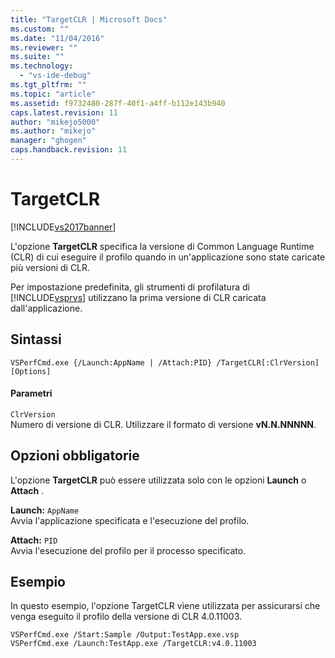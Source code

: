 ```yaml
---
title: "TargetCLR | Microsoft Docs"
ms.custom: ""
ms.date: "11/04/2016"
ms.reviewer: ""
ms.suite: ""
ms.technology: 
  - "vs-ide-debug"
ms.tgt_pltfrm: ""
ms.topic: "article"
ms.assetid: f9732480-287f-40f1-a4ff-b112e143b940
caps.latest.revision: 11
author: "mikejo5000"
ms.author: "mikejo"
manager: "ghogen"
caps.handback.revision: 11
---
```

# TargetCLR
[!INCLUDE[vs2017banner](../code-quality/includes/vs2017banner.md)]

L'opzione **TargetCLR** specifica la versione di Common Language Runtime \(CLR\) di cui eseguire il profilo quando in un'applicazione sono state caricate più versioni di CLR.  
  
 Per impostazione predefinita, gli strumenti di profilatura di [!INCLUDE[vsprvs](../code-quality/includes/vsprvs_md.md)] utilizzano la prima versione di CLR caricata dall'applicazione.  
  
## Sintassi  
  
```  
VSPerfCmd.exe {/Launch:AppName | /Attach:PID} /TargetCLR[:ClrVersion] [Options]   
```  
  
#### Parametri  
 `ClrVersion`  
 Numero di versione di CLR.  Utilizzare il formato di versione **vN.N.NNNNN**.  
  
## Opzioni obbligatorie  
 L'opzione **TargetCLR** può essere utilizzata solo con le opzioni **Launch** o **Attach** .  
  
 **Launch:** `AppName`  
 Avvia l'applicazione specificata e l'esecuzione del profilo.  
  
 **Attach:** `PID`  
 Avvia l'esecuzione del profilo per il processo specificato.  
  
## Esempio  
 In questo esempio, l'opzione TargetCLR viene utilizzata per assicurarsi che venga eseguito il profilo della versione di CLR 4.0.11003.  
  
```  
VSPerfCmd.exe /Start:Sample /Output:TestApp.exe.vsp  
VSPerfCmd.exe /Launch:TestApp.exe /TargetCLR:v4.0.11003  
```